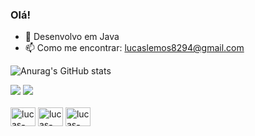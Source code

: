 ### Olá!


- 🌱 Desenvolvo em Java
- 📫 Como me encontrar: lucaslemos8294@gmail.com

![Anurag's GitHub stats](https://github-readme-stats.vercel.app/api?username=leminhosdev&theme=prussian&show_icons=true)

<div> 
  <a href="https://www.instagram.com/lucas_lemosl/" target="_blank"><img src="https://img.shields.io/badge/-Instagram-%23E4405F?style=for-the-badge&logo=instagram&logoColor=white" target="_blank"></a>
<a href = "mailto:contatorafaballerini@gmail.com"><img src="https://img.shields.io/badge/-Gmail-%23333?style=for-the-badge&logo=gmail&logoColor=white" target="_blank"></a>
</div> 
<div style="display: inline_block"><br>
<img align="center" alt="lucas-Java" height="30" width="40" src="https://cdn.jsdelivr.net/gh/devicons/devicon/icons/java/java-original.svg">
<img align="center" alt="lucas-Java" height="30" width="40" src="https://cdn.jsdelivr.net/gh/devicons/devicon/icons/docker/docker-original.svg">
<img align="center" alt="lucas-Java" height="30" width="40" src="https://cdn.jsdelivr.net/gh/devicons/devicon/icons/spring/spring-original.svg">
</div>


